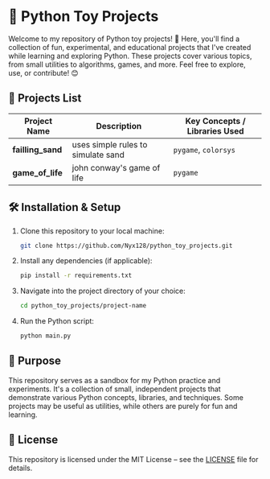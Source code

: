 # 🐍 Python Toy Projects

Welcome to my repository of Python toy projects! 🎉 Here, you'll find a collection of fun, experimental, and educational projects that I've created while learning and exploring Python. These projects cover various topics, from small utilities to algorithms, games, and more. Feel free to explore, use, or contribute! 😊

## 🚀 Projects List

| Project Name        | Description                                                   | Key Concepts / Libraries Used  |
|---------------------|---------------------------------------------------------------|--------------------------------|
| **failling_sand**   | uses simple rules to simulate sand                            | `pygame`, `colorsys`           |
| **game_of_life**    | john conway's game of life                                    | `pygame`                       |

## 🛠 Installation & Setup

1. Clone this repository to your local machine:

    ```bash
    git clone https://github.com/Nyx128/python_toy_projects.git
    ```

2. Install any dependencies (if applicable):

    ```bash
    pip install -r requirements.txt
    ```
    
3. Navigate into the project directory of your choice:

    ```bash
    cd python_toy_projects/project-name
    ```

4. Run the Python script:

    ```bash
    python main.py
    ```

## 🎯 Purpose

This repository serves as a sandbox for my Python practice and experiments. It's a collection of small, independent projects that demonstrate various Python concepts, libraries, and techniques. Some projects may be useful as utilities, while others are purely for fun and learning.

## 📝 License

This repository is licensed under the MIT License – see the [LICENSE](LICENSE) file for details.
